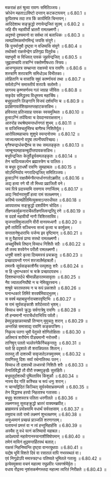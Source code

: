 

  
मकराक्षं हतं श्रुत्वा रावणः समितिञ्जयः।  
क्रोधेन महताऽऽविष्टो दन्तान् कटकटापयन् ॥ 6.80.1 ॥   
कुपितश्च तदा तत्र किं कार्यमिति चिन्तयन्।  
आदिदेशाथ सङ्क्रुद्धो रणायेन्द्रजितं सुतम् ॥ 6.80.2 ॥   
जहि वीर महावीर्यौ भ्रातरौ रामलक्ष्मणौ।  
अदृश्यो दृश्यमानो वा सर्वथा त्वं बलाधिकः ॥ 6.80.3 ॥   
त्वमप्रतिमकर्माणमिन्द्रं जयसि संयुगे।  
किं पुनर्मानुषौ दृष्ट्वा न वधिष्यसि संयुगे ॥ 6.80.4 ॥   
तथोक्तो राक्षसेन्द्रेण प्रतिगृह्य पितुर्वचः।  
यज्ञभूमौ स विधिवत् पावकं जुहवेन्द्रजित् ॥ 6.80.5 ॥   
जुह्वतश्चापि तत्राग्निं रक्तोष्णीषधराः स्त्रियः।  
आजग्मुस्तत्र सम्भ्रान्ता राक्षस्यो यत्र रावणिः ॥ 6.80.6 ॥   
शस्त्राणि शरपत्राणि समिधोऽथ विभीतकाः।  
लोहितानि च वासांसि स्रुवं कार्ष्णायसं तथा ॥ 6.80.7 ॥   
सर्वतोऽग्निं समास्तीर्य शरपत्रैः सतोमरैः।  
छागस्य कृष्णवर्णस्य गलं जग्राह जीवितः ॥ 6.80.8 ॥   
सकृदेव समिद्धस्य विधूमस्य महार्चिषः।  
बभूवुस्तानि लिङ्गानि विजयं दर्शयन्ति च ॥ 6.80.9 ॥   
प्रदक्षिणावर्तशिखस्तप्तहाटकसन्निभः।  
हविस्तत् प्रतिजग्राह पावकः स्वयमुत्थितः ॥ 6.80.10 ॥   
हुत्वाऽग्निं तर्पयित्वा च देवदानवराक्षसान्।  
आरुरोह रथश्रेष्ठमन्तर्धानगतं शुभम् ॥ 6.80.11 ॥   
स वाजिभिश्चतुर्भिश्च बाणैश्च निशितैर्युतः।  
आरोपितमहाचापः शुशुभे स्यन्दनोत्तमः ॥ 6.80.12 ॥   
जाज्वल्यमानो वपुषा तपनीयपरिच्छदः।  
मृगैश्चन्द्रार्धचन्द्रैश्च स रथः समलङ्कृतः ॥ 6.80.13 ॥   
जाम्बूनदमहाकम्बुर्दीप्तपावकसन्निभः।  
बभूवेन्द्रजितः केतुर्वैडूर्यसमलङ्कृतः ॥ 6.80.14 ॥   
तेन चादित्यकल्पेन ब्रह्मास्त्रेण च पालितः।  
स बभूव दुराधर्षो रावणिः सुमहाबलः ॥ 6.80.15 ॥   
सोऽभिनिर्याय नगरादिन्द्रजित् समितिञ्जयः।  
हुत्वाऽग्निं राक्षसैर्मन्त्रैरन्तर्धानगतोऽब्रवीत् ॥ 6.80.16 ॥   
अद्य हत्वा रणे यौ तौ मिथ्या प्रव्राजितौ वने।  
जयं पित्रे प्रदास्यामि रावणाय रणार्जितम् ॥ 6.80.17 ॥   
अद्य निर्वानरामुर्वीं हत्वा रामं सलक्ष्मणम्।  
करिष्ये परमप्रीतिमित्युक्त्वाऽन्तरधीयत ॥ 6.80.18 ॥   
आपपाताथ सङ्क्रुद्धो दशग्रीवेण चोदितः।  
तीक्ष्णकार्मुकनाराचैस्तीक्ष्णस्त्विन्द्ररिपू रणे ॥ 6.80.19 ॥   
स ददर्श महावीर्यो नागौ त्रिशिरसाविव।  
सृजन्ताविषुजालानि वीरौ वानरमध्यगौ ॥ 6.80.20 ॥   
इमौ ताविति सञ्चिन्त्य सज्यं कृत्वा च कार्मुकम्।  
सन्ततानेषुधाराभिः पर्जन्य इव वृष्टिमान् ॥ 6.80.21 ॥   
स तु वैहायसं प्राप्य सरथो रामलक्ष्मणौ।  
अचक्षुर्विषये तिष्ठन् विव्याध निशितैः सऱैः ॥ 6.80.22 ॥   
तौ तस्य शरवेगेन परीतौ रामलक्ष्मणौ।  
धनुषी सशरे कृत्वा दिव्यमस्त्रं प्रचक्रतुः ॥ 6.80.23 ॥   
प्रच्छादयन्तौ गगनं शरजालैर्महाबलौ।  
तमस्त्रैः सूर्यसङ्काशैर्नैव पस्पृशतुः शरैः ॥ 6.80.24 ॥   
स हि धूमान्धकारं च चक्रे प्रच्छादयन्नभः।  
दिशश्चान्तर्दधे श्रीमान्नीहारतमसावृताः ॥ 6.80.25 ॥   
नैव ज्यातलनिर्घोषो न च नेमिखुरस्वनः।  
शश्रुवे चरतस्तस्य न च रूपं प्रकाशते ॥ 6.80.26 ॥   
घनान्धकारे तिमिरे शरवर्षमिवाद्भुतम्।  
स ववर्ष महाबाहुर्नाराचशरवृष्टिभिः ॥ 6.80.27 ॥   
स रामं सूर्यसङ्काशैः शरैर्दत्तवरो भृशम्।  
विव्याध समरे क्रुद्धः सर्वगात्रेषु रावणिः ॥ 6.80.28 ॥   
तौ हन्यमानौ नाराचैर्धाराभिरिव पर्वतौ।  
हेमपुङ्खान्नरव्याघ्रौ तिग्मान् मुमुचतुः शरान् ॥ 6.80.29 ॥   
अन्तरिक्षे समासाद्य रावणिं कङ्कपत्रिणः।  
निकृत्य पतगा भूमौ पेतुस्ते शोणितोक्षिताः ॥ 6.80.30 ॥   
अतिमात्रं शरौघेण पीड्यमानौ नरोत्तमौ।  
तानिषून् पततो भल्लेरनेकैर्निचकृन्ततुः ॥ 6.80.31 ॥   
यतो हि ददृशाते तौ शरान्निपततः शितान्।  
ततस्तु तौ दाशरथी ससृजातेऽस्त्रमुत्तमम् ॥ 6.80.32 ॥   
रावणिस्तु दिशः सर्वा रथेनातिरथः पतन्।  
विव्याध तौ दाशरथी लध्वस्त्रो निशितैः शरैः ॥ 6.80.33 ॥   
तेनातिविद्धौ तौ वीरौ रुक्मपुङ्खैः सुसंहितैः।  
बभूवतुर्दाशरथी पुष्पिताविव किंशुकौ ॥ 6.80.34 ॥   
नास्य वेद गतिं कश्चिन्न च रूपं धनुः शरान्।  
न चान्यद्विदितं किञ्चित् सूर्यस्येवाभ्रसम्प्लवे ॥ 6.80.35 ॥   
तेन विद्धाश्च हरयो निहताश्च गतासवः।  
बभूवुः शतशस्तत्र पतिता धरणीतले ॥ 6.80.36 ॥   
लक्ष्मणस्तु सुसङ्क्रुद्धो भ्रातरं वाक्यमब्रवीत्।  
ब्राह्ममस्त्रं प्रयोक्ष्यामि वधार्थं सर्वरक्षसाम् ॥ 6.80.37 ॥   
तमुवाच ततो रामो लक्ष्मणं शुभलक्षणम् ॥ 6.80.38 ॥   
अयुध्यमानं प्रच्छन्नं प्राञ्जलिं शरणागतम्।  
पलायन्तं प्रमत्तं वा न त्वं हन्तुमिहार्हसि ॥ 6.80.39 ॥   
अस्यैव तु वधे यत्नं करिष्यावो महाबल।  
आदेक्ष्यावो महावेगानस्त्रानाशीविषोपमान् ॥ 6.80.40 ॥   
तमेनं मायिनं क्षुद्रमन्तर्हितरथं बलात्।  
राक्षसं निहनिष्यन्ति दृष्ट्वा वानरयूथपाः ॥ 6.80.41 ॥   
यद्येष भूमिं विशते दिवं वा रसातलं वापि नभस्स्थलं वा।  
एवं निगूढोऽपि ममास्त्रदग्धः पतिष्यते भूमितले गतासुः ॥ 6.80.42 ॥   
इत्येवमुक्त्वा वचनं महात्मा रघुप्रवीरः प्लवगर्षभैर्वृतः।  
वधाय रौद्रस्य नृशंसकर्मणस्तदा महात्मा त्वरितं निरीक्षते ॥ 6.80.43 ॥   
